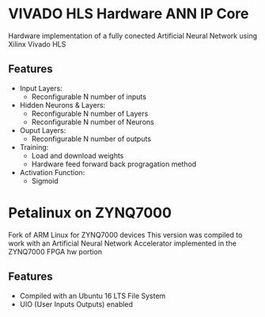 # VIVADO HLS Hardware ANN IP Core

Hardware implementation of a fully conected Artificial Neural Network using Xilinx Vivado HLS

## Features
- Input Layers:
	- Reconfigurable N number of inputs
- Hidden Neurons & Layers:
	- Reconfigurable N number of Layers
	- Reconfigurable N number of Neurons
- Ouput Layers:
	- Reconfigurable N number of outputs
- Training:
	- Load and download weights
	- Hardware feed forward back progragation method
- Activation Function:
	- Sigmoid
  
# Petalinux on ZYNQ7000

Fork of ARM Linux for ZYNQ7000 devices
This version was compiled to work with an Artificial Neural Network Accelerator implemented in the ZYNQ7000 FPGA hw portion

## Features
- Compiled with an Ubuntu 16 LTS File System
- UIO (User Inputs Outputs) enabled
